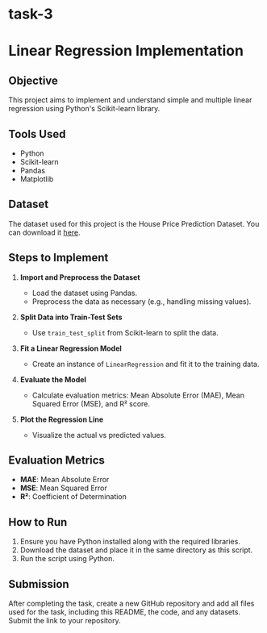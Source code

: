 # task-3
# Linear Regression Implementation

## Objective
This project aims to implement and understand simple and multiple linear regression using Python's Scikit-learn library.

## Tools Used
- Python
- Scikit-learn
- Pandas
- Matplotlib

## Dataset
The dataset used for this project is the House Price Prediction Dataset. You can download it [here](link_to_download).

## Steps to Implement
1. **Import and Preprocess the Dataset**
   - Load the dataset using Pandas.
   - Preprocess the data as necessary (e.g., handling missing values).

2. **Split Data into Train-Test Sets**
   - Use `train_test_split` from Scikit-learn to split the data.

3. **Fit a Linear Regression Model**
   - Create an instance of `LinearRegression` and fit it to the training data.

4. **Evaluate the Model**
   - Calculate evaluation metrics: Mean Absolute Error (MAE), Mean Squared Error (MSE), and R² score.

5. **Plot the Regression Line**
   - Visualize the actual vs predicted values.

## Evaluation Metrics
- **MAE**: Mean Absolute Error
- **MSE**: Mean Squared Error
- **R²**: Coefficient of Determination

## How to Run
1. Ensure you have Python installed along with the required libraries.
2. Download the dataset and place it in the same directory as this script.
3. Run the script using Python.

## Submission
After completing the task, create a new GitHub repository and add all files used for the task, including this README, the code, and any datasets. Submit the link to your repository.
